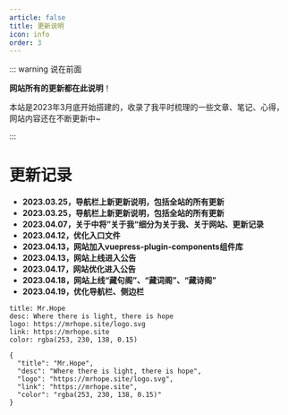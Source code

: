 ```yaml
---
article: false
title: 更新说明
icon: info
order: 3
---
```




::: warning 说在前面

**网站所有的更新都在此说明**！

本站是2023年3月底开始搭建的，收录了我平时梳理的一些文章、笔记、心得，网站内容还在不断更新中~

:::


# 更新记录

- **2023.03.25，导航栏上新更新说明，包括全站的所有更新**
- **2023.03.25，导航栏上新更新说明，包括全站的所有更新**
- **2023.04.07，关于中将”关于我“细分为关于我、关于网站、更新记录**
- **2023.04.12，优化入口文件**
- **2023.04.13，网站加入vuepress-plugin-components组件库**
- **2023.04.13，网站上线进入公告**
- **2023.04.17，网站优化进入公告**
- **2023.04.18，网站上线“藏句阁”、“藏词阁”、“藏诗阁”**
- **2023.04.19，优化导航栏、侧边栏**

```card
title: Mr.Hope
desc: Where there is light, there is hope
logo: https://mrhope.site/logo.svg
link: https://mrhope.site
color: rgba(253, 230, 138, 0.15)
```

```card:json
{
  "title": "Mr.Hope",
  "desc": "Where there is light, there is hope",
  "logo": "https://mrhope.site/logo.svg",
  "link": "https://mrhope.site",
  "color": "rgba(253, 230, 138, 0.15)"
}
```
